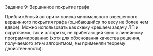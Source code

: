 Задание 9: Вершинное покрытие графа

Приближённый алгоритм поиска минимального взвешенного вершинного покрытия графа (ошибающийся по весу не более чем вдвое). Можно использовать как схему «решаем задачу ЛП и округляем», так и алгоритм, не прибегающий явно к линейному программированию (хотя для обоснования качества решения, получаемого этим алгоритмом, мы применяли теорему двойственности).